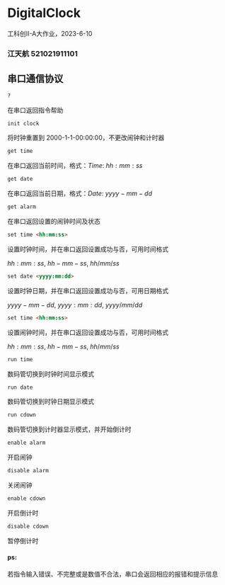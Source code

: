 # DigitalClock
工科创Ⅱ-A大作业，2023-6-10

### **江天航 521021911101**



## 串口通信协议

```md
?
```

在串口返回指令帮助



```md
init clock
```

将时钟重置到 2000-1-1-00:00:00，不更改闹钟和计时器



```md
get time
```

在串口返回当前时间，格式：$Time:\  hh:mm:ss$



```md
get date
```

在串口返回当前日期，格式：$Date:\  yyyy-mm-dd$



```md
get alarm
```

在串口返回设置的闹钟时间及状态



```md
set time <hh:mm:ss>
```

设置时钟时间，并在串口返回设置成功与否，可用时间格式

$hh:mm:ss,\ hh-mm-ss,\ hh/mm/ss$



```md
set date <yyyy:mm:dd>
```

设置时钟日期，并在串口返回设置成功与否，可用日期格式

$yyyy-mm-dd,\ yyyy:mm:dd,\ yyyy/mm/dd$



```md
set time <hh:mm:ss>
```

设置闹钟时间，并在串口返回设置成功与否，可用时间格式

$hh:mm:ss,\ hh-mm-ss,\ hh/mm/ss$



```md
run time
```

数码管切换到时钟时间显示模式



```md
run date
```

数码管切换到时钟日期显示模式



```md
run cdown
```

数码管切换到计时器显示模式，并开始倒计时



```md
enable alarm
```

开启闹钟



```md
disable alarm
```

关闭闹钟



```md
enable cdown
```

开启倒计时



```md
disable cdown
```

暂停倒计时



#### ps:

若指令输入错误、不完整或是数值不合法，串口会返回相应的报错和提示信息



